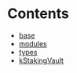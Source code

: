 

# Contents
- [base](/src/kStakingVault/base)
- [modules](/src/kStakingVault/modules)
- [types](/src/kStakingVault/types)
- [kStakingVault](kStakingVault.sol/contract.kStakingVault.md)

